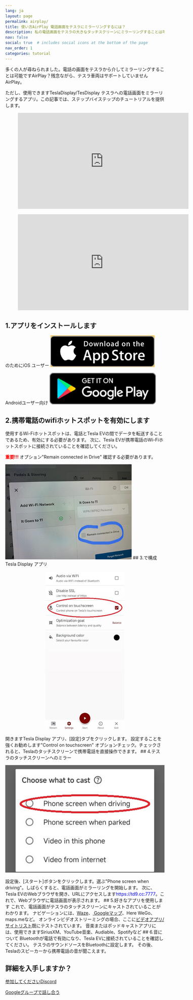 ```yaml
---
lang: ja
layout: page
permalink: airplay/
title: 使い方AirPlay 電話画面をテスラにミラーリングするには？
description: 私の電話画面をテスラの大きなタッチスクリーンにミラーリングすることは可能ですかAirPlay？
nav: false
social: true  # includes social icons at the bottom of the page
nav_order: 1
categories: tutorial
---
```


多くの人が尋ねられました。電話の画面をテスラから介してミラーリングすることは可能ですAirPlay？残念ながら、テスラ車両はサポートしていませんAirPlay。

ただし、使用できますTeslaDisplay/TesDisplay テスラへの電話画面をミラーリングするアプリ。この記事では、ステップバイステップのチュートリアルを提供します。

<!-- blank line -->
<figure class="video-container">
  <iframe width="540" height="303" src="https://www.youtube.com/embed/7gpRzQRM3uk" frameborder="0" allowfullscreen="true"> </iframe>
</figure>
<!-- blank line -->

<!-- blank line -->
<figure class="video-container">
  <iframe width="540" height="303" src="https://www.youtube.com/embed/aocOKvVqriA" frameborder="0" allowfullscreen="true"> </iframe>
</figure>
<!-- blank line -->

## 1.アプリをインストールします

のためにiOS ユーザー
<a id ="appstore" href ="https://apps.apple.com/app/tesdisplay-screen-mirror/id6469987744">
<img src="/assets/img/app-store-badge.png" height="100px">
</a>

Androidユーザー向け
<a id ="googleplay" href ="https://play.google.com/store/apps/details?id=io.github.blackpill.tesladisplay&referrer=utm_source%3Dgithub%26utm_medium%3Dorganic">
<img src="/assets/img/google-play-badge.svg" height="100px">
</a>

## 2.携帯電話のwifiホットスポットを有効にします
<p>使用するWi-Fiホットスポットは、電話とTesla EVの間でデータを転送することであるため、有効にする必要があります。
次に、Tesla EVが携帯電話のWi-Fiホットスポットに接続されていることを確認してください。</p>
<p><span style="color: red"> <b>重要!!! </b></span> オプション"Remain connected in Drive" 確認する必要があります。</p>
<img src="/assets/img/wifi-connected.jpg" height="300px">
## 3.で構成Tesla Display アプリ
<p style="text-align: center;">
<img src="/assets/img/settings-nav.jpg" alt="The settings of Tesla Display app" height="500px">
</p>
開きますTesla Display アプリ、[設定]タブをクリックします。
設定することを強くお勧めします"Control on touchscreen" オプションチェック。チェックされると、Teslaのタッチスクリーンで携帯電話を直接操作できます。
## 4.テスラのタッチスクリーンへのミラー
<p style="text-align: center;">
<img src="/assets/img/phone-screen.jpg" alt="The start choice of Tesla Display app" width="540px">
</p>
設定後、[スタート]ボタンをクリックします。選ぶ"Phone screen when driving"。しばらくすると、電話画面がミラーリングを開始します。
次に、Tesla EVのWebブラウザを開き、URLにアクセスします<span style="color:blue">https://td9.cc:7777</span>。これで、Webブラウザに電話画面が表示されます。
## 5.好きなアプリを使用します
これで、電話画面がテスラのタッチスクリーンにキャストされていることがわかります。
ナビゲーションには、<a href =を使用できます"/waze">Waze</a>、<a href ="/gmap"> Googleマップ</a>、Here WeGo、maps.meなど。
オンラインビデオストリーミングの場合、ここに<a href ="/sites">ビデオアプリ/サイトリスト</a>既にテストされています。
音楽またはポッドキャストアプリには、使用できますSiriusXM、YouTube音楽、Audiable、Spotifyなど
## 6.音について
Bluetoothが電話で有効になり、Tesla EVに接続されていることを確認してください。
テスラのサウンドソースをBluetoothに設定します。
その後、Teslaのスピーカーから携帯電話の音が聞こえます。

## 詳細を入手しますか？
<p> <a href ="https://discord.gg/Tvbs9uWcN9" ターゲット="_blank">参加してくださいDiscord</a> </p>
<p> <a href ="https://groups.google.com/g/tesla-display" ターゲット="_blank"> Googleグループで話し合う</a> </p>

